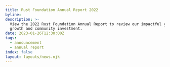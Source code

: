 ```yaml
---
title: Rust Foundation Annual Report 2022
byline:
description: >-
  View the 2022 Rust Foundation Annual Report to review our impactful year of
  growth and community investment.
date: 2023-01-26T12:30:00Z
tags:
  - announcement
  - annual report
index: false
layout: layouts/news.njk
---
```

